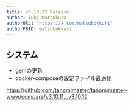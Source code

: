 ```yaml
---
title: v3.10.12 Release
author: Yuki Matsukura
authorURL: "https://x.com/matsubokkuri"
authorFBID: matsubokkuri
---
```


## システム

- gemの更新
- docker-composeの設定ファイル最適化

https://github.com/tanomimaster/tanomimaster-www/compare/v3.10.11...v3.10.12

